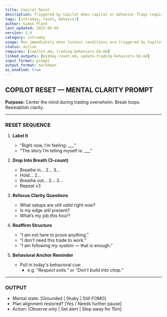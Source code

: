 ```yaml
---
title: Copilot Reset  
description: Triggered by Copilot when capital or behavior flags require a reset before continuing  
tags: [intraday, reset, behavior]  
author: Simon Plant  
last_updated: 2025-05-05  
version: 1.0  
category: intraday  
usage: Run immediately when lockout conditions are triggered by Copilot. Produces a behavioral reset path or stop decision. Consumes trade history, loss status, and emotional flags.
status: active  
requires: [copilot.md, trading-behaviors-kb.md]  
linked_outputs: [midday-reset.md, update-trading-behaviors-kb.md]  
input_format: prompt  
output_format: markdown  
ai_enabled: true  
---
```


## COPILOT RESET — MENTAL CLARITY PROMPT

**Purpose:** Center the mind during trading overwhelm. Break loops. Reestablish clarity.

---

### RESET SEQUENCE
1. **Label It**
   - “Right now, I’m feeling: ___”
   - “The story I’m telling myself is: ___”

2. **Drop Into Breath (3-count)**
   - Breathe in… 2… 3…
   - Hold… 2…
   - Breathe out… 2… 3…
   - Repeat x3

3. **Refocus Clarity Questions**
   - What setups are *still valid* right now?
   - Is my edge still present?
   - What’s my job *this hour*?

4. **Reaffirm Structure**
   - “I am not here to prove anything.”
   - “I don’t need this trade to work.”
   - “I am following *my system* — that is enough.”

5. **Behavioral Anchor Reminder**
   - Pull in today's behavioral cue: 
     - e.g. *“Respect exits.”* or *“Don’t build into chop.”*

---

### OUTPUT
- Mental state: [Grounded | Shaky | Still FOMO]
- Plan alignment restored? [Yes / Needs further pause]
- Action: [Observe only | Set alert | Step away for 15m]